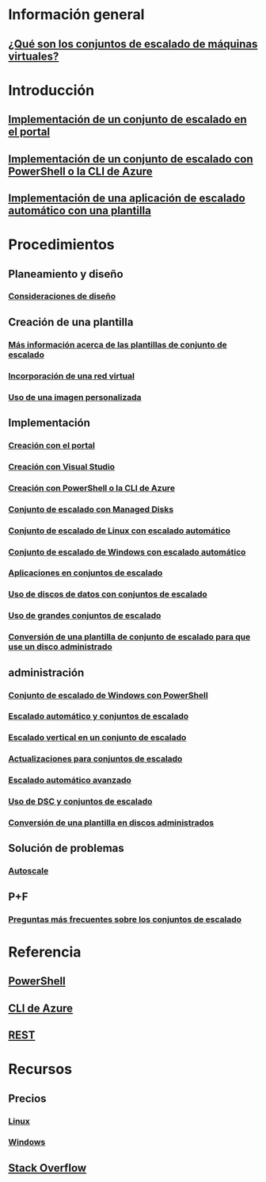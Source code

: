 # Información general
## [¿Qué son los conjuntos de escalado de máquinas virtuales?](virtual-machine-scale-sets-overview.md)

# Introducción
## [Implementación de un conjunto de escalado en el portal](virtual-machine-scale-sets-portal-create.md)
## [Implementación de un conjunto de escalado con PowerShell o la CLI de Azure](virtual-machine-scale-sets-create.md)
## [Implementación de una aplicación de escalado automático con una plantilla](virtual-machine-scale-sets-deploy-scaling-app-template.md)

# Procedimientos
## Planeamiento y diseño
### [Consideraciones de diseño](virtual-machine-scale-sets-design-overview.md)

## Creación de una plantilla
### [Más información acerca de las plantillas de conjunto de escalado](virtual-machine-scale-sets-mvss-start.md)
### [Incorporación de una red virtual](virtual-machine-scale-sets-mvss-existing-vnet.md)
### [Uso de una imagen personalizada](virtual-machine-scale-sets-mvss-custom-image.md)

## Implementación
### [Creación con el portal](virtual-machine-scale-sets-portal-create.md)
### [Creación con Visual Studio](virtual-machine-scale-sets-vs-create.md)
### [Creación con PowerShell o la CLI de Azure](virtual-machine-scale-sets-create.md)
### [Conjunto de escalado con Managed Disks](virtual-machine-scale-sets-managed-disks.md)
### [Conjunto de escalado de Linux con escalado automático](virtual-machine-scale-sets-linux-autoscale.md)
### [Conjunto de escalado de Windows con escalado automático](virtual-machine-scale-sets-windows-autoscale.md)
### [Aplicaciones en conjuntos de escalado](virtual-machine-scale-sets-deploy-app.md)
### [Uso de discos de datos con conjuntos de escalado](virtual-machine-scale-sets-attached-disks.md)
### [Uso de grandes conjuntos de escalado](virtual-machine-scale-sets-placement-groups.md)
### [Conversión de una plantilla de conjunto de escalado para que use un disco administrado](virtual-machine-scale-sets-convert-template-to-md.md)



## administración
### [Conjunto de escalado de Windows con PowerShell](virtual-machine-scale-sets-windows-manage.md)
### [Escalado automático y conjuntos de escalado](virtual-machine-scale-sets-autoscale-overview.md)
### [Escalado vertical en un conjunto de escalado](virtual-machine-scale-sets-vertical-scale-reprovision.md)
### [Actualizaciones para conjuntos de escalado](virtual-machine-scale-sets-upgrade-scale-set.md)
### [Escalado automático avanzado](../monitoring-and-diagnostics/insights-advanced-autoscale-virtual-machine-scale-sets.md)
### [Uso de DSC y conjuntos de escalado](virtual-machine-scale-sets-dsc.md)
### [Conversión de una plantilla en discos administrados](virtual-machine-scale-sets-convert-template-to-md.md)

## Solución de problemas
### [Autoscale](virtual-machine-scale-sets-troubleshoot.md)

## P+F
### [Preguntas más frecuentes sobre los conjuntos de escalado](virtual-machine-scale-sets-faq.md)

# Referencia
## [PowerShell](/powershell/azure/overview)
## [CLI de Azure](../virtual-machines/azure-cli-arm-commands.md)
## [REST](/rest/api/virtualmachinescalesets/)

# Recursos
## Precios 
### [Linux](https://azure.microsoft.com/pricing/details/virtual-machine-scale-sets/linux/)
### [Windows](https://azure.microsoft.com/pricing/details/virtual-machine-scale-sets/windows/)
## [Stack Overflow](http://stackoverflow.com/questions/tagged/azure-vm-scale-set)
